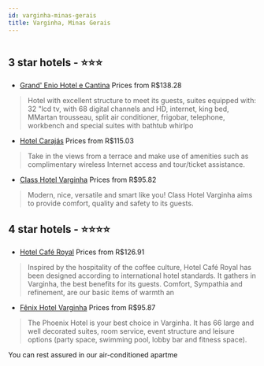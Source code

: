 ```yaml
---
id: varginha-minas-gerais
title: Varginha, Minas Gerais
---
```


<center><img src="https://novo-hu.s3.amazonaws.com/reservas/ota/prod/hotel/519199/hotel-cafe-royal-001_20180504125216.jpg" alt="" /></center>


##  3 star hotels - ⭐️⭐️⭐️

-    [Grand' Enio Hotel e Cantina](https://us.hurb.com/hotels/varginha/grand-enio-hotel-e-cantina-OMN-8792?cmp=18055) Prices from R$138.28
   > Hotel with excellent structure to meet its guests, suites equipped with: 32 &quot;lcd tv, with 68 digital channels and HD, internet, king bed, MMartan trousseau, split air conditioner, frigobar, telephone, workbench and special suites with bathtub whirlpo
-    [Hotel Carajás](https://us.hurb.com/hotels/varginha/hotel-carajas-JNP-JP362399?cmp=18055) Prices from R$115.03
   > Take in the views from a terrace and make use of amenities such as complimentary wireless Internet access and tour/ticket assistance.
-    [Class Hotel Varginha](https://us.hurb.com/hotels/varginha/class-hotel-varginha-OMN-7181?cmp=18055) Prices from R$95.82
   > Modern, nice, versatile and smart like you!Class Hotel Varginha aims to provide comfort, quality and safety to its guests.

##  4 star hotels - ⭐️⭐️⭐️⭐️

-    [Hotel Café Royal](https://us.hurb.com/hotels/varginha/hotel-cafe-royal-OMN-6328?cmp=18055) Prices from R$126.91
   > Inspired by the hospitality of the coffee culture, Hotel Café Royal has been designed according to international hotel standards. It gathers in Varginha, the best benefits for its guests. Comfort, Sympathia and refinement, are our basic items of warmth an
-    [Fênix Hotel Varginha](https://us.hurb.com/hotels/varginha/fenix-hotel-varginha-OMN-6560?cmp=18055) Prices from R$95.87
   > The Phoenix Hotel is your best choice in Varginha. It has 66 large and well decorated suites, room service, event structure and leisure options (party space, swimming pool, lobby bar and fitness space).You can rest assured in our air-conditioned apartme
